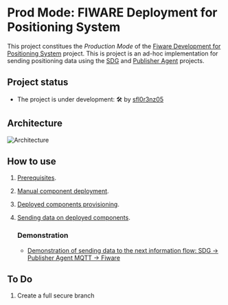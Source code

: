 # Prod Mode: FIWARE Deployment for Positioning System

This project constitues the *Production Mode* of the [Fiware Development for Positioning System](https://github.com/PositioningSystem/FiwareDevModeForPositionSystem) project. This is project is an ad-hoc implementation for sending positioning data using the [SDG](https://github.com/sfl0r3nz05/CSV-Data-Sender.git) and [Publisher Agent](https://github.com/sfl0r3nz05/Publisher-Agent.git) projects.

## Project status

- The project is under development: 🛠 by [sfl0r3nz05](sfigueroa@ceit.es)

## Architecture

![Architecture](./documentation/images/ArchitectureK8s.png)

## How to use

1. [Prerequisites](./documentation/prerequisites.md).
2. [Manual component deployment](./documentation/manual_deployment.md).
3. [Deployed components provisioning](./documentation/provisioning.md).
4. [Sending data on deployed components](./documentation/sending_data.md).

   ### Demonstration

   - [Demonstration of sending data to the next information flow: SDG -> Publisher Agent MQTT -> Fiware](https://youtu.be/Ynww1Nbpxbc)

## To Do

1. Create a full secure branch